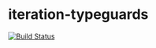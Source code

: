 iteration-typeguards
====================

[![Build Status](https://jenkins.selenotrope.space:8443/buildStatus/icon?job=iteration-typeguards)](https://jenkins.selenotrope.space:8443/job/iteration-typeguards/)